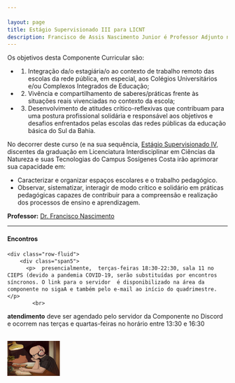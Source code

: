 ```yaml
---

layout: page
title: Estágio Supervisionado III para LICNT
description: Francisco de Assis Nascimento Junior é Professor Adjunto no Campus Sosígenes Costa da Universidade Federal do Sul da Bahia, em Porto Seguro (BA); onde atua na formação de professores e pesquisa as relações entre identidade de gênero/relações étnico-raciais no Ensino de Ciências através das Histórias em Quadrinhos de Super-Heróis
---
```

Os objetivos desta Componente Curricular são:
- 1. Integração da/o estagiária/o ao contexto de trabalho remoto das escolas da rede pública, em especial, aos Colégios Universitários e/ou Complexos Integrados de Educação;
- 2. Vivência e compartilhamento de saberes/práticas frente às situações reais vivenciadas no contexto da escola;
- 3. Desenvolvimento de atitudes crítico-reflexivas que contribuam para uma postura profissional solidária e responsável aos objetivos e desafios enfrentados pelas escolas das redes públicas da educação básica do Sul da Bahia.

No decorrer deste curso (e na sua sequência, [Estágio Supervisionado IV](https://itxesco.github.io/aulas/ISC0332/index.html),  discentes da graduação em Licenciatura Interdisciplinar em Ciências da Natureza e suas Tecnologias do Campus Sosígenes Costa irão aprimorar sua capacidade em:
- Caracterizar e organizar  espaços escolares e o trabalho pedagógico.
- Observar, sistematizar, interagir de modo crítico e solidário em práticas pedagógicas capazes de contribuir para a compreensão e realização dos processos de ensino e aprendizagem.


**Professor:** [Dr. Francisco Nascimento](https://itxesco.github.io/pages/about.html)

---

<div class="container">
<h4><a name="contact"></a>Encontros</h4>

    <div class="row-fluid">
        <div class="span5">
          <p>  presencialmente,  terças-feiras 18:30-22:30, sala 11 no CIEPS (devido a pandemia COVID-19, serão substituídas por encontros síncronos. O link para o servidor  é disponibilizado na área da componente no sigaA e também pelo e-mail ao início do quadrimestre.</p>
            <br>
<p> <b>atendimento</b>
deve ser agendado pelo servidor da Componente no Discord e  ocorrem nas terças e quartas-feiras no horário entre 13:30 e 16:30 </p>
<br/>


</div>
            <div class="span2">
                     <a href="https://youtu.be/5qap5aO4i9A" target="_blank">
                       <img src="/assets/figuras/perfil_lo_fi.jpeg" alt="estudar ouvindo lofi hip hop relaxa e auxilia em sua concentração." width=120 height=80 title="Prof. Dr. Francisco Nascimento" alt="Francisco de Assis Nascimento Junior">
                     </a>
                   </div>
          </div>
</div>
